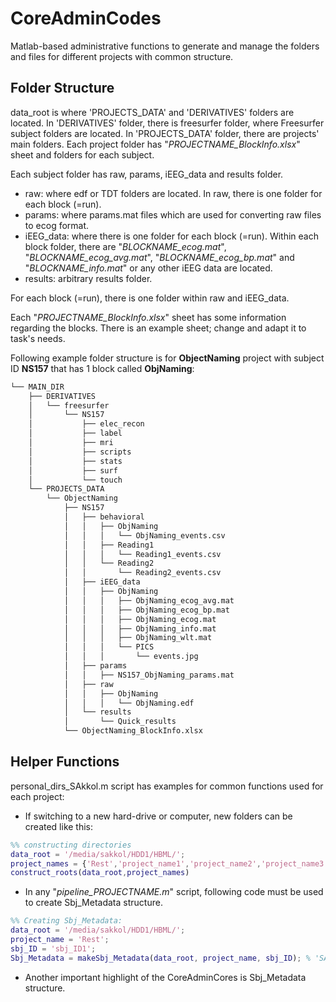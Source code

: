 # CoreAdminCodes
Matlab-based administrative functions to generate and manage the folders and files for different projects with common structure.

## Folder Structure
data_root is where 'PROJECTS_DATA' and 'DERIVATIVES' folders are located.
In 'DERIVATIVES' folder, there is freesurfer folder, where Freesurfer subject folders are located.
In 'PROJECTS_DATA' folder, there are projects' main folders. Each project folder has "*PROJECTNAME_BlockInfo.xlsx*" sheet and folders for each subject.

Each subject folder has raw, params, iEEG_data and results folder. 
- raw: where edf or TDT folders are located. In raw, there is one folder for each block (=run).
- params: where params.mat files which are used for converting raw files to ecog format.
- iEEG_data: where there is one folder for each block (=run). Within each block folder, there are "*BLOCKNAME_ecog.mat*", "*BLOCKNAME_ecog_avg.mat*", "*BLOCKNAME_ecog_bp.mat*" and "*BLOCKNAME_info.mat*" or any other iEEG data are located.
- results: arbitrary results folder.

For each block (=run), there is one folder within raw and iEEG_data.

Each "*PROJECTNAME_BlockInfo.xlsx*" sheet has some information regarding the blocks. There is an example sheet; change and adapt it to task's needs.

Following example folder structure is for **ObjectNaming** project with subject ID **NS157** that has 1 block called **ObjNaming**:

```bash
└── MAIN_DIR
    ├── DERIVATIVES
    │   └── freesurfer
    │       └── NS157
    │           ├── elec_recon
    │           ├── label
    │           ├── mri
    │           ├── scripts
    │           ├── stats
    │           ├── surf
    │           └── touch
    └── PROJECTS_DATA
        └── ObjectNaming
            ├── NS157
            │   ├── behavioral
            │   │   ├── ObjNaming
            │   │   │   └── ObjNaming_events.csv
            │   │   ├── Reading1
            │   │   │   └── Reading1_events.csv
            │   │   └── Reading2
            │   │       └── Reading2_events.csv
            │   ├── iEEG_data
            │   │   ├── ObjNaming
            │   │   │   ├── ObjNaming_ecog_avg.mat
            │   │   │   ├── ObjNaming_ecog_bp.mat
            │   │   │   ├── ObjNaming_ecog.mat
            │   │   │   ├── ObjNaming_info.mat
            │   │   │   ├── ObjNaming_wlt.mat
            │   │   │   └── PICS
            │   │   │       └── events.jpg
            │   ├── params
            │   │   ├── NS157_ObjNaming_params.mat
            │   ├── raw
            │   │   ├── ObjNaming
            │   │   │   └── ObjNaming.edf
            │   └── results
            │       └── Quick_results
            └── ObjectNaming_BlockInfo.xlsx
```

## Helper Functions

personal_dirs_SAkkol.m script has examples for common functions used for each project:
- If switching to a new hard-drive or computer, new folders can be created like this:
``` Matlab
%% constructing directories
data_root = '/media/sakkol/HDD1/HBML/';
project_names = {'Rest','project_name1','project_name2','project_name3'};
construct_roots(data_root,project_names)
```
- In any "*pipeline_PROJECTNAME.m*" script, following code must be used to create Sbj_Metadata structure.
``` Matlab
%% Creating Sbj_Metadata:
data_root = '/media/sakkol/HDD1/HBML/';
project_name = 'Rest';
sbj_ID = 'sbj_ID1';
Sbj_Metadata = makeSbj_Metadata(data_root, project_name, sbj_ID); % 'SAkkol_Stanford'
```
- Another important highlight of the CoreAdminCores is Sbj_Metadata structure. 
